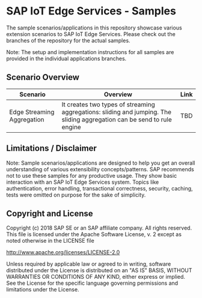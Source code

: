 # SAP IoT Edge Services -  Samples

The sample scenarios/applications in this repository showcase various extension scenarios to SAP IoT Edge Services. Please check out the branches of the repository for the actual samples.

Note:
The setup and implementation instructions for all samples are provided in the individual applications branches.


## Scenario Overview

| Scenario      | Overview      | Link          |
| ------------- | ------------- | ------------- |
| Edge Streaming Aggregation  | It creates two types of streaming aggregations: sliding and jumping. The sliding aggregation can be send to rule engine | TBD  | 


## Limitations / Disclaimer
Note: Sample scenarios/applications are designed to help you get an overall understanding of various extensibility concepts/patterns. SAP recommends not to use these samples for any productive usage. They show basic interaction with an SAP IoT Edge Services system. Topics like authentication, error handling, transactional correctness, security, caching, tests were omitted on purpose for the sake of simplicity. 

## Copyright and License
Copyright (c) 2018 SAP SE or an SAP affiliate company. All rights reserved. This file is licensed under the Apache Software License, v. 2 except as noted otherwise in the LICENSE file

http://www.apache.org/licenses/LICENSE-2.0

Unless required by applicable law or agreed to in writing, software distributed under the License is distributed on an "AS IS" BASIS, WITHOUT WARRANTIES OR CONDITIONS OF ANY KIND, either express or implied. See the License for the specific language governing permissions and limitations under the License.
